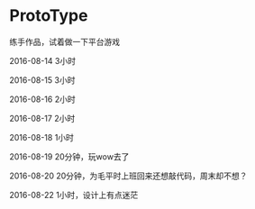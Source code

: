 ﻿# ProtoType
练手作品，试着做一下平台游戏

2016-08-14 3小时

2016-08-15 3小时

2016-08-16 2小时

2016-08-17 2小时

2016-08-18 1小时

2016-08-19 20分钟，玩wow去了

2016-08-20 20分钟，为毛平时上班回来还想敲代码，周末却不想？

2016-08-22 1小时，设计上有点迷茫
